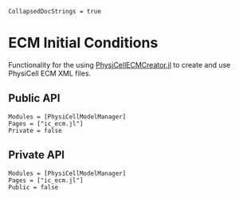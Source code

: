 ```@meta
CollapsedDocStrings = true
```

# ECM Initial Conditions

Functionality for the using [PhysiCellECMCreator.jl](https://github.com/drbergman-lab/PhysiCellECMCreator.jl) to create and use PhysiCell ECM XML files.

## Public API
```@autodocs
Modules = [PhysiCellModelManager]
Pages = ["ic_ecm.jl"]
Private = false
```

## Private API
```@autodocs
Modules = [PhysiCellModelManager]
Pages = ["ic_ecm.jl"]
Public = false
```